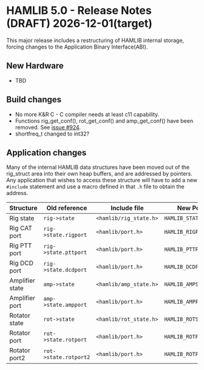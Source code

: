 # HAMLIB 5.0 - Release Notes (DRAFT)                           2026-12-01(target)

This major release includes a restructuring of HAMLIB internal storage, forcing
changes to the Application Binary Interface(ABI).

## New Hardware
- TBD

## Build changes
- No more K&R C - C compiler needs at least c11 capability.
- Functions rig_get_conf(), rot_get_conf() and amp_get_conf() have been removed.
  See [issue #924](https://github.com/Hamlib/Hamlib/issues/924).
- shortfreq_t changed to int32?

## Application changes
Many of the internal HAMLIB data structures have been moved out of the rig_struct
area into their own heap buffers, and are addressed by pointers. Any application that
wishes to access these structure will have to add a new `#include` statement and
use a macro defined in that `.h` file to obtain the address.


| Structure | Old reference | Include file | New Pointer |
| --------- | ---------------- | ----------------- | ------------ |
| Rig state | `rig->state` | `<hamlib/rig_state.h>` | `HAMLIB_STATE(rig)` |
| Rig CAT port | `rig->state.rigport` | `<hamlib/port.h>` | `HAMLIB_RIGPORT(rig)` |
| Rig PTT port | `rig->state.pttport` | `<hamlib/port.h>` | `HAMLIB_PTTPORT(rig)` |
| Rig DCD port | `rig->state.dcdport` | `<hamlib/port.h>` | `HAMLIB_DCDPORT(rig)` |
| Amplifier state | `amp->state` | `<hamlib/amp_state.h>` | `HAMLIB_AMPSTATE(amp)` |
| Amplifier port | `amp->state.ampport` | `<hamlib/port.h>` | `HAMLIB_AMPPORT(amp)` |
| Rotator state | `rot->state` | `<hamlib/rot_state.h>` | `HAMLIB_ROTSTATE(rot)` |
| Rotator port | `rot->state.rotport` | `<hamlib/port.h>` | `HAMLIB_ROTPORT(rot)` |
| Rotator port2 | `rot->state.rotport2` | `<hamlib/port.h>` | `HAMLIB_ROTPORT2(rot)` |
